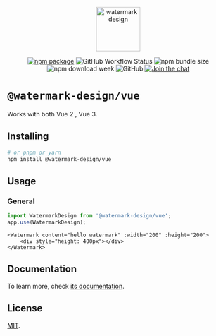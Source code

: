 <p align="center">
  <a href="https://watermark-design.github.io/watermark/" target="_blank" rel="noopener noreferrer">
    <img height="100" src="https://watermark-design.github.io/watermark/full-logo.png" alt="watermark design">
  </a>
</p>
<p align="center">
  <a href="https://npmjs.com/package/@watermark-design/vue"><img src="https://badgen.net/npm/v/@watermark-design/vue" alt="npm package"></a>
  <img alt="GitHub Workflow Status" src="https://img.shields.io/github/actions/workflow/status/watermark-design/watermark/deploy.yml?branch=main">
  <img alt="npm bundle size" src="https://img.shields.io/bundlephobia/minzip/@watermark-design/vue">
  <img alt="npm download week" src="https://img.shields.io/npm/dw/@watermark-design/vue">
  <img alt="GitHub" src="https://img.shields.io/github/license/watermark-design/watermark">
  <a href="https://discord.gg/89xaVqpV"><img src="https://img.shields.io/discord/1143015541175496777" alt="Join the chat"></a>
</p>

# `@watermark-design/vue`

Works with both Vue 2 , Vue 3.

## Installing

```bash
# or pnpm or yarn
npm install @watermark-design/vue
```

## Usage

### General

```ts
import WatermarkDesign from '@watermark-design/vue';
app.use(WatermarkDesign);
```

```vue
<Watermark content="hello watermark" :width="200" :height="200">
	<div style="height: 400px"></div>
</Watermark>
```

## Documentation

To learn more, check [its documentation](https://watermark-design.github.io/watermark/).

## License

[MIT](LICENSE).
